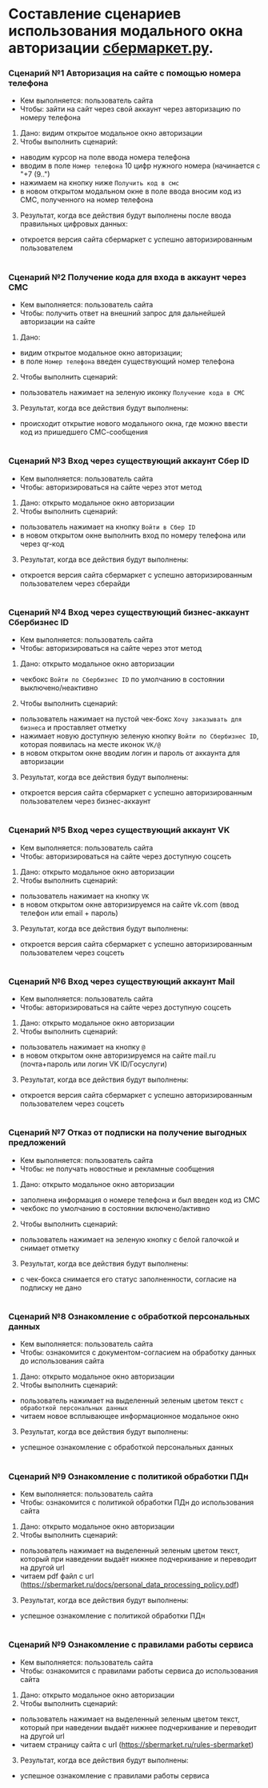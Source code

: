 # Составление сценариев использования модального окна авторизации [сбермаркет.ру](https://sbermarket.ru/). 

###  Сценарий №1 Авторизация на сайте с помощью номера телефона
- Кем выполняется: пользователь сайта
- Чтобы: зайти на сайт через свой аккаунт через авторизацию по номеру телефона
1. Дано: видим открытое модальное окно авторизации
2. Чтобы выполнить сценарий:
- наводим курсор на поле ввода номера телефона 
- вводим в поле `Номер телефона` 10 цифр нужного номера (начинается с "+7 (9..") 
- нажимаем на кнопку ниже `Получить код в смс`
- в новом открытом модальном окне в поле ввода вносим код из СМС, полученного на номер телефона
3. Результат, когда все действия будут выполнены после ввода правильных цифровых данных:
- откроется версия сайта сбермаркет с успешно авторизированным пользователем
#
###  Сценарий №2 Получение кода для входа в аккаунт через СМС  
- Кем выполняется: пользователь сайта
- Чтобы: получить ответ на внешний запрос для дальнейшей авторизации на сайте
1. Дано: 
- видим открытое модальное окно авторизации; 
- в поле `Номер телефона` введен существующий номер телефона
2. Чтобы выполнить сценарий:
- пользователь нажимает на зеленую иконку `Получение кода в СМС`
3. Результат, когда все действия будут выполнены:
- происходит открытие нового модального окна, где можно ввести код из пришедшего СМС-сообщения
#
###  Сценарий №3 Вход через существующий аккаунт Сбер ID
- Кем выполняется: пользователь сайта
- Чтобы: авторизироваться на сайте через этот метод
1. Дано: открыто модальное окно авторизации
2. Чтобы выполнить сценарий:
- пользователь нажимает на кнопку `Войти в Сбер ID`
- в новом открытом окне выполнить вход по номеру телефона или через qr-код 
3. Результат, когда все действия будут выполнены:
- откроется версия сайта сбермаркет с успешно авторизированным пользователем через сберайди
#
###  Сценарий №4 Вход через существующий бизнес-аккаунт Сбербизнес ID
- Кем выполняется: пользователь сайта
- Чтобы: авторизироваться на сайте через этот метод
1. Дано: открыто модальное окно авторизации
- чекбокс `Войти по Сбербизнес ID` по умолчанию в состоянии выключено/неактивно
2. Чтобы выполнить сценарий:
- пользователь нажимает на пустой чек-бокс `Хочу заказывать для бизнеса` и проставляет отметку
- нажимает новую доступную зеленую кнопку `Войти по Сбербизнес ID`, которая появилась на месте иконок `VK/@`
- в новом открытом окне вводим логин и пароль от аккаунта для авторизации
3. Результат, когда все действия будут выполнены:
- откроется версия сайта сбермаркет с успешно авторизированным пользователем через бизнес-аккаунт
#
###  Сценарий №5 Вход через существующий аккаунт VK 
- Кем выполняется: пользователь сайта
- Чтобы: авторизироваться на сайте через доступную соцсеть
1. Дано: открыто модальное окно авторизации
2. Чтобы выполнить сценарий:
- пользователь нажимает на кнопку `VK`
- в новом открытом окне авторизируемся на сайте vk.com (ввод телефон или email + пароль)
3. Результат, когда все действия будут выполнены:
- откроется версия сайта сбермаркет с успешно авторизированным пользователем через соцсеть
#
###  Сценарий №6 Вход через существующий аккаунт Mail
- Кем выполняется: пользователь сайта
- Чтобы: авторизироваться на сайте через доступную соцсеть
1. Дано: открыто модальное окно авторизации
2. Чтобы выполнить сценарий:
- пользователь нажимает на кнопку `@`
- в новом открытом окне авторизируемся на сайте mail.ru (почта+пароль или логин VK ID/Госуслуги)
3. Результат, когда все действия будут выполнены:
- откроется версия сайта сбермаркет с успешно авторизированным пользователем через соцсеть
#
###  Сценарий №7 Отказ от подписки на получение выгодных предложений
- Кем выполняется: пользователь сайта
- Чтобы: не получать новостные и рекламные сообщения
1. Дано: открыто модальное окно авторизации
- заполнена информация о номере телефона и был введен код из СМС
- чекбокс по умолчанию в состоянии включено/активно
2. Чтобы выполнить сценарий:
- пользователь нажимает на зеленую кнопку с белой галочкой и снимает отметку
3. Результат, когда все действия будут выполнены:
- с чек-бокса снимается его статус заполненности, согласие на подписку не дано
#
### Сценарий №8 Ознакомление с обработкой персональных данных
- Кем выполняется: пользователь сайта
- Чтобы: ознакомится с документом-согласием на обработку данных до использования сайта
1. Дано: открыто модальное окно авторизации
2. Чтобы выполнить сценарий:
- пользователь нажимает на выделенный зеленым цветом текст `с обработкой персональных данных`
- читаем новое всплывающее информационное модальное окно
3. Результат, когда все действия будут выполнены:
- успешное ознакомление с обработкой персональных данных
#
### Сценарий №9 Ознакомление с политикой обработки ПДн
- Кем выполняется: пользователь сайта
- Чтобы: ознакомится с политикой обработки ПДн до использования сайта
1. Дано: открыто модальное окно авторизации
2. Чтобы выполнить сценарий:
- пользователь нажимает на выделенный зеленым цветом текст, который при наведении выдаёт нижнее подчеркивание и переводит на другой url
- читаем pdf файл с url (https://sbermarket.ru/docs/personal_data_processing_policy.pdf)
3. Результат, когда все действия будут выполнены:
- успешное ознакомление с политикой обработки ПДн
#
### Сценарий №9 Ознакомление с правилами работы сервиса
- Кем выполняется: пользователь сайта
- Чтобы: ознакомится с правилами работы сервиса до использования сайта
1. Дано: открыто модальное окно авторизации
2. Чтобы выполнить сценарий:
- пользователь нажимает на выделенный зеленым цветом текст, который при наведении выдаёт нижнее подчеркивание и переводит на другой url
- читаем страницу сайта с url (https://sbermarket.ru/rules-sbermarket)
3. Результат, когда все действия будут выполнены:
- успешное ознакомление с правилами работы сервиса
